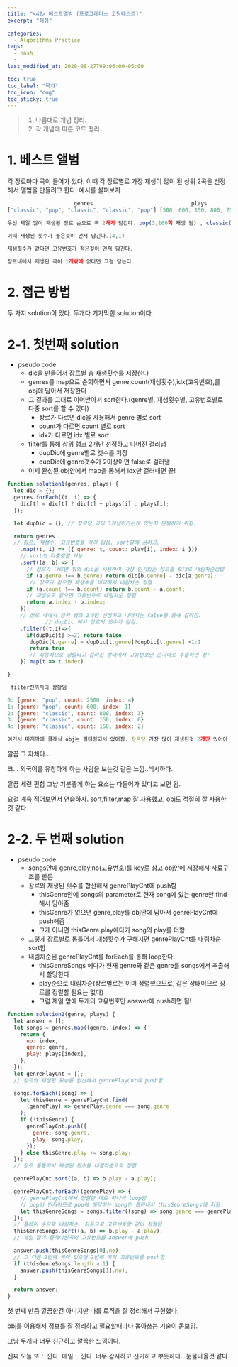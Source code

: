 ```yaml
---
title: "<42> 베스트앨범 (프로그래머스 코딩테스트)"
excerpt: "해쉬"

categories:
  - Algorithms Practice
tags:
  - hash
  -
last_modified_at: 2020-08-27T09:06:00-05:00

toc: true
toc_label: "목차"
toc_icon: "cog"
toc_sticky: true
---
```


> 1. 나름대로 개념 정리.
> 2. 각 개념에 따른 코드 정리.

# 1. 베스트 앨범

각 장르마다 곡이 들어가 있다. 이때 각 장르별로 가장 재생이 많이 된 상위 2곡을 선정해서 앨범을 만들려고 한다. 예시를 살펴보자

```javascript
                     genres	                              plays	              return
["classic", "pop", "classic", "classic", "pop"]	[500, 600, 150, 800, 2500]	[4, 1, 3, 0]

우선 제일 많이 재생된 장르 순으로 곡 2개가 담긴다. pop(3,100회 재생 됨) , classic(1,450회 재생 됨) 이므로 pop에서 가장 많이 재생된 곡 2개가 먼저 담긴다.

이때 재생된 횟수가 높은것이 먼저 담긴다.(4,1)

재생횟수가 같다면 고유번호가 적은것이 먼저 담긴다.

장르내에서 재생된 곡이 1개밖에 없다면 그걸 담는다.
```

# 2. 접근 방법

두 가지 solution이 있다. 두개다 기가막힌 solution이다.

# 2-1. 첫번째 solution

- pseudo code
  - dic을 만들어서 장르별 총 재생횟수를 저장한다
  - genres를 map으로 순회하면서 genre,count(재생횟수),idx(고유번호),를 obj에 담아서 저장한다
  - 그 결과를 그대로 이어받아서 sort한다.(genre별, 재생횟수별, 고유번호별로 다중 sort를 할 수 있다)
    - 장르가 다르면 dic을 사용해서 genre 별로 sort
    - count가 다르면 count 별로 sort
    - idx가 다르면 idx 별로 sort
  - filter를 통해 상위 랭크 2개만 선정하고 나머진 걸러냄
    - dupDic에 genre별로 갯수를 저장
    - dupDic에 genre갯수가 2이상이면 false로 걸러냄
  - 이제 완성된 obj안에서 map을 통해서 idx만 걸러내면 끝!

```javascript
function solution1(genres, plays) {
  let dic = {};
  genres.forEach((t, i) => {
    dic[t] = dic[t] ? dic[t] + plays[i] : plays[i];
  });

  let dupDic = {}; // 장르당 곡이 3개넘어가는게 있는지 판별하기 위함.

  return genres
  // 장르, 재생수, 고유번호를 각각 담음. sort할때 쓰려고.
    .map((t, i) => ({ genre: t, count: play[i], index: i }))
    // sort의 다중정렬 가능.
    .sort((a, b) => {
      // 장르가 다르면 위의 dic을 사용하여 가장 인기있는 장르를 토대로 내림차순정렬
      if (a.genre !== b.genre) return dic[b.genre] - dic[a.genre];
       // 장르가 같으면 재생수를 비교해서 내림차순 정렬
      if (a.count !== b.count) return b.count - a.count;
      // 재생수도 같으면 고유번호로 내림차순 정렬
      return a.index - b.index;
    });
    // 장르 내에서 상위 랭크 2개만 선정하고 나머지는 false를 통해 걸러짐.
            // dupDic 에서 장르의 갯수가 담김.
    .filter((t,i)=>{
      if(dupDic[t] >=2) return false
       dupDic[t.genre] = dupDic[t.genre]?dupDic[t.genre] +1:1
       return true
       // 최종적으로 정렬되고 걸러진 상태에서 고유번호만 순서대로 추출하면 끝!
    }).map(t => t.index)

}

 filter전까지의 상황임

0: {genre: "pop", count: 2500, index: 4}
1: {genre: "pop", count: 600, index: 1}
2: {genre: "classic", count: 800, index: 3}
3: {genre: "classic", count: 150, index: 0}
4: {genre: "classic", count: 150, index: 2}

여기서 마지막에 클래식 obj는 필터링되서 없어짐. 장르당 가장 많이 재생된것 2개만 있어야 하므로.
```

깔끔 그 자체다...

크... 외국어를 유창하게 하는 사람을 보는것 같은 느낌..섹시하다.

깔끔 세련 편함 그냥 기분좋게 하는 요소는 다들어가 있다고 보면 됨.

요걸 계속 적어보면서 연습하자. sort,filter,map 잘 사용했고, obj도 적절히 잘 사용한 것 같다.

# 2-2. 두 번째 solution

- pseudo code
  - songs안에 genre,play,no(고유번호)를 key로 삼고 obj안에 저장해서 자료구조를 만듬
  - 장르와 재생된 횟수를 합산해서 genrePlayCnt에 push함
    - thisGenre안에 songs의 parameter로 현재 song에 있는 genre만 find해서 담아줌
    - thisGenre가 없으면 genre,play를 obj안에 담아서 genrePlayCnt에 push해줌
    - 그게 아니면 thisGenre.play에다가 song의 play를 더함.
  - 그렇게 장르별로 통틀어서 재생횟수가 구해지면 genrePlayCnt를 내림차순 sort함
  - 내림차순된 genrePlayCnt를 forEach를 통해 loop한다.
    - thisGenreSongs 에다가 현재 genre와 같은 genre를 songs에서 추출해서 할당한다
    - play순으로 내림차순(장르별로는 이미 정렬했으므로, 같은 상태이므로 장르를 정렬할 필요는 없다)
    - 그럼 제일 앞에 두개의 고유번호만 answer에 push하면 됨!

```javascript
function solution2(genre, plays) {
  let answer = [];
  let songs = genres.map((genre, index) => {
    return {
      no: index,
      genre: genre,
      play: plays[index],
    };
  });
  let genrePlayCnt = [];
  // 장르와 재생된 횟수를 합산해서 genrePlayCnt에 push함

  songs.forEach((song) => {
    let thisGenre = genrePlayCnt.find(
      (genrePlay) => genrePlay.genre === song.genre
    );
    if (!thisGenre) {
      genrePlayCnt.push({
        genre: song.genre,
        play: song.play,
      });
    } else thisGenre.play += song.play;
  });
  // 장르 통틀어서 재생된 횟수를 내림차순으로 정렬

  genrePlayCnt.sort((a, b) => b.play - a.play);

  genrePlayCnt.forEach((genrePlay) => {
    // genrePlayCnt에서 정렬한 대로 하나씩 loop함
    // pop이 먼저이므로 pop에 해당하는 song만 뽑아내서 thisGenreSongs에 저장
    let thisGenreSongs = songs.filter((song) => song.genre === genrePlay.genre);
  });
  // 플레이 순으로 내림차순. 자동으로 고유번호랑 같이 정렬됨
  thisGenreSongs.sort((a, b) => b.play - a.play);
  // 제일 많이 플레이된곡의 고유번호를 answer에 push

  answer.push(thisGenreSongs[0].no);
  // 그 다음 2번째 곡이 있으면 2번째 곡의 고유번호를 push함
  if (thisGenreSongs.length > 1) {
    answer.push(thisGenreSongs[1].no);
  }

  return answer;
}
```

첫 번째 만큼 깔끔한건 아니지만 나름 로직을 잘 정리해서 구현했다.

obj를 이용해서 정보를 잘 정리하고 필요할때마다 뽑아쓰는 기술이 돋보임.

그냥 두개다 너무 친근하고 깔끔한 느낌이다.

진짜 오늘 또 느낀다. 매일 느낀다. 너무 감사하고 신기하고 뿌듯하다...눈물나올것 같다.
